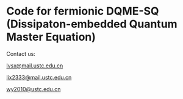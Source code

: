# Code for fermionic DQME-SQ (Dissipaton-embedded Quantum Master Equation)

Contact us:

lvsx@mail.ustc.edu.cn

lix2333@mail.ustc.edu.cn

wy2010@ustc.edu.cn 


